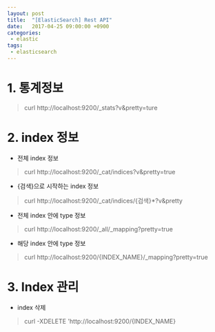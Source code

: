 ```yaml
---
layout: post
title:  "[ElasticSearch] Rest API"
date:   2017-04-25 09:00:00 +0900
categories:
 - elastic
tags: 
 - elasticsearch
---
```

# 1. 통계정보
> curl http://localhost:9200/_stats?v&pretty=ture

# 2. index 정보
- 전체 index 정보

> curl http://localhost:9200/_cat/indices?v&pretty=true

- {검색}으로 시작하는 index 정보

> curl http://localhost:9200/_cat/indices/{검색}*?v&pretty

- 전체 index 안에 type 정보

> curl http://localhost:9200/_all/_mapping?pretty=true

- 해당 index 안에 type 정보

> curl http://localhost:9200/{INDEX_NAME}/_mapping?pretty=true

# 3. Index 관리
- index 삭제

> curl -XDELETE 'http://localhost:9200/{INDEX_NAME}


